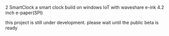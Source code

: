 2 SmartClock
a smart clock build on windows IoT with waveshare e-ink 4.2 inch e-paper(SPI)

this project is still under development. please wait until the public beta is ready
